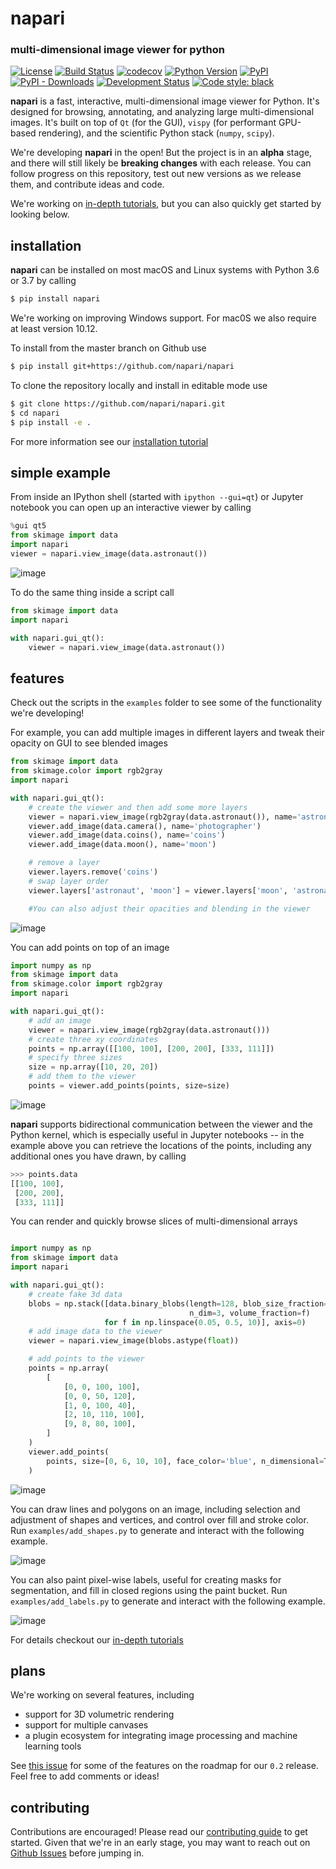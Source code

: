# napari

### multi-dimensional image viewer for python

[![License](https://img.shields.io/pypi/l/napari.svg)](https://github.com/napari/napari/raw/master/LICENSE)
[![Build Status](https://api.cirrus-ci.com/github/Napari/napari.svg)](https://cirrus-ci.com/napari/napari)
[![codecov](https://codecov.io/gh/napari/napari/branch/master/graph/badge.svg)](https://codecov.io/gh/napari/napari)
[![Python Version](https://img.shields.io/pypi/pyversions/napari.svg)](https://python.org)
[![PyPI](https://img.shields.io/pypi/v/napari.svg)](https://pypi.org/project/napari)
[![PyPI - Downloads](https://img.shields.io/pypi/dm/napari.svg)](https://pypistats.org/packages/napari)
[![Development Status](https://img.shields.io/pypi/status/napari.svg)](https://github.com/napari/napari)
[![Code style: black](https://img.shields.io/badge/code%20style-black-000000.svg)](https://github.com/python/black)

**napari** is a fast, interactive, multi-dimensional image viewer for Python. It's designed for browsing, annotating, and analyzing large multi-dimensional images. It's built on top of `Qt` (for the GUI), `vispy` (for performant GPU-based rendering), and the scientific Python stack (`numpy`, `scipy`).

We're developing **napari** in the open! But the project is in an **alpha** stage, and there will still likely be **breaking changes** with each release. You can follow progress on this repository, test out new versions as we release them, and contribute ideas and code.

We're working on [in-depth tutorials](https://napari.github.io/napari-tutorials/), but you can also quickly get started by looking below.

## installation

**napari** can be installed on most macOS and Linux systems with Python 3.6 or 3.7 by calling

```sh
$ pip install napari
```

We're working on improving Windows support. For mac0S we also require at least version 10.12.

To install from the master branch on Github use

```sh
$ pip install git+https://github.com/napari/napari
```

To clone the repository locally and install in editable mode use

```sh
$ git clone https://github.com/napari/napari.git
$ cd napari
$ pip install -e .
```

For more information see our [installation tutorial](https://napari.github.io/napari-tutorials/tutorials/installation)

## simple example

From inside an IPython shell (started with `ipython --gui=qt`) or Jupyter notebook you can open up an interactive viewer by calling

```python
%gui qt5
from skimage import data
import napari
viewer = napari.view_image(data.astronaut())
```

![image](resources/screenshot-add-image.png)

To do the same thing inside a script call

```python
from skimage import data
import napari

with napari.gui_qt():
    viewer = napari.view_image(data.astronaut())
```

## features

Check out the scripts in the `examples` folder to see some of the functionality we're developing!

For example, you can add multiple images in different layers and tweak their opacity on GUI to see blended images

```python
from skimage import data
from skimage.color import rgb2gray
import napari

with napari.gui_qt():
    # create the viewer and then add some more layers
    viewer = napari.view_image(rgb2gray(data.astronaut()), name='astronaut')
    viewer.add_image(data.camera(), name='photographer')
    viewer.add_image(data.coins(), name='coins')
    viewer.add_image(data.moon(), name='moon')

    # remove a layer
    viewer.layers.remove('coins')
    # swap layer order
    viewer.layers['astronaut', 'moon'] = viewer.layers['moon', 'astronaut']

    #You can also adjust their opacities and blending in the viewer
```

![image](resources/screenshot-layers.png)

You can add points on top of an image

```python
import numpy as np
from skimage import data
from skimage.color import rgb2gray
import napari

with napari.gui_qt():
    # add an image
    viewer = napari.view_image(rgb2gray(data.astronaut()))
    # create three xy coordinates
    points = np.array([[100, 100], [200, 200], [333, 111]])
    # specify three sizes
    size = np.array([10, 20, 20])
    # add them to the viewer
    points = viewer.add_points(points, size=size)
```

![image](resources/screenshot-add-points.png)

**napari** supports bidirectional communication between the viewer and the Python kernel, which is especially useful in Jupyter notebooks -- in the example above you can retrieve the locations of the points, including any additional ones you have drawn, by calling

```python
>>> points.data
[[100, 100],
 [200, 200],
 [333, 111]]
```

You can render and quickly browse slices of multi-dimensional arrays

```python

import numpy as np
from skimage import data
import napari

with napari.gui_qt():
    # create fake 3d data
    blobs = np.stack([data.binary_blobs(length=128, blob_size_fraction=0.05,
                                        n_dim=3, volume_fraction=f)
                     for f in np.linspace(0.05, 0.5, 10)], axis=0)
    # add image data to the viewer
    viewer = napari.view_image(blobs.astype(float))

    # add points to the viewer
    points = np.array(
        [
            [0, 0, 100, 100],
            [0, 0, 50, 120],
            [1, 0, 100, 40],
            [2, 10, 110, 100],
            [9, 8, 80, 100],
        ]
    )
    viewer.add_points(
        points, size=[0, 6, 10, 10], face_color='blue', n_dimensional=True
    )

```

![image](resources/screenshot-nD-slicing.gif)

You can draw lines and polygons on an image, including selection and adjustment of shapes and vertices, and control over fill and stroke color. Run `examples/add_shapes.py` to generate and interact with the following example.

![image](resources/screenshot-add-shapes.png)

You can also paint pixel-wise labels, useful for creating masks for segmentation, and fill in closed regions using the paint bucket. Run `examples/add_labels.py` to generate and interact with the following example.

![image](resources/screenshot-add-labels.png)

For details checkout our [in-depth tutorials](https://napari.github.io/napari-tutorials/)

## plans

We're working on several features, including

- support for 3D volumetric rendering
- support for multiple canvases
- a plugin ecosystem for integrating image processing and machine learning tools

See [this issue](https://github.com/napari/napari/issues/301) for some of the features on the roadmap for our `0.2` release. Feel free to add comments or ideas!

## contributing

Contributions are encouraged! Please read our [contributing guide](CONTRIBUTING.md) to get started. Given that we're in an early stage, you may want to reach out on [Github Issues](https://github.com/napari/napari/issues) before jumping in.
